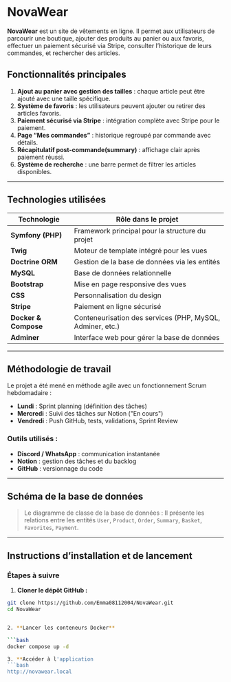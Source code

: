 # NovaWear

**NovaWear** est un site de vêtements en ligne. Il permet aux utilisateurs de parcourir une boutique, ajouter des produits au panier ou aux favoris, effectuer un paiement sécurisé via Stripe, consulter l’historique de leurs commandes, et rechercher des articles.

## Fonctionnalités principales

1. **Ajout au panier avec gestion des tailles** : chaque article peut être ajouté avec une taille spécifique.
2. **Système de favoris** : les utilisateurs peuvent ajouter ou retirer des articles favoris.
3. **Paiement sécurisé via Stripe** : intégration complète avec Stripe pour le paiement.
4. **Page “Mes commandes”** : historique regroupé par commande avec détails.
5. **Récapitulatif post-commande(summary)** : affichage clair après paiement réussi.
6. **Système de recherche** : une barre permet de filtrer les articles disponibles.

---

## Technologies utilisées

| Technologie         | Rôle dans le projet                                            |
|---------------------|----------------------------------------------------------------|
| **Symfony (PHP)**   | Framework principal pour la structure du projet               |
| **Twig**            | Moteur de template intégré pour les vues                      |
| **Doctrine ORM**    | Gestion de la base de données via les entités                 |
| **MySQL**           | Base de données relationnelle                                 |
| **Bootstrap**       | Mise en page responsive des vues                              |
| **CSS**             | Personnalisation du design                                    |
| **Stripe**          | Paiement en ligne sécurisé                                    |
| **Docker & Compose**| Conteneurisation des services (PHP, MySQL, Adminer, etc.)     |
| **Adminer**         | Interface web pour gérer la base de données                   |

---

## Méthodologie de travail

Le projet a été mené en méthode agile avec un fonctionnement Scrum hebdomadaire :

- **Lundi** : Sprint planning (définition des tâches)
- **Mercredi** : Suivi des tâches sur Notion ("En cours")
- **Vendredi** : Push GitHub, tests, validations, Sprint Review

### Outils utilisés :

- **Discord / WhatsApp** : communication instantanée
- **Notion** : gestion des tâches et du backlog
- **GitHub** : versionnage du code

---

## Schéma de la base de données

> Le diagramme de classe de la base de données :
> Il présente les relations entre les entités `User`, `Product`, `Order`, `Summary`, `Basket`, `Favorites`, `Payment`.



---

## Instructions d’installation et de lancement

### Étapes à suivre

1. **Cloner le dépôt GitHub :**
```bash
git clone https://github.com/Emma08112004/NovaWear.git
cd NovaWear


2. **Lancer les conteneurs Docker**

```bash
docker compose up -d

3. **Accéder à l'application
```bash
http://novawear.local
